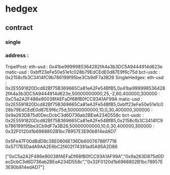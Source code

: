# hedgex
## contract
### single
### address : 

TripelPost:
eth-usd     : 0x41be9999985364282fA4a3b3DC5A9444914d623e
matic-usd   : 0xbff23eFe50e51e1c028b79EdCEdE0d87E9f6c75d
bct-usdc    : 0x2158cfb3C3414fC9b786199f95be3Cb9dF7a3B26
SingleHedgex:
eth-usd     : 0x2E5591820Dcd82Bf75B369665Ca81eA2Fe54BfB5,0x41be9999985364282fA4a3b3DC5A9444914d623e,50000000000,25,-2,60,400000,300000
            : 0xC5a2A2F486e90038fAEFaDf68fB0fCC93A1AF99A
matic-usd   : 0x2E5591820Dcd82Bf75B369665Ca81eA2Fe54BfB5,0xbff23eFe50e51e1c028b79EdCEdE0d87E9f6c75d,50000000000,10,0,30,400000,300000
            : 0x9a263D875d0DecDcbC3d6D736ab2BEeA234D558c
bct-usdc    : 0x2E5591820Dcd82Bf75B369665Ca81eA2Fe54BfB5,0x2158cfb3C3414fC9b786199f95be3Cb9dF7a3B26,50000000000,10,0,30,400000,300000
            : 0x32F0120d1b6968802B1bc78957E3E90b814edAD7

0x5Fe47F00dBdD8c38E0606E136Db60076786f7718
0x5717B3DadA9AA2E6bC2f402f74391ad5A95A2D86

["0xC5a2A2F486e90038fAEFaDf68fB0fCC93A1AF99A","0x9a263D875d0DecDcbC3d6D736ab2BEeA234D558c","0x32F0120d1b6968802B1bc78957E3E90b814edAD7"]